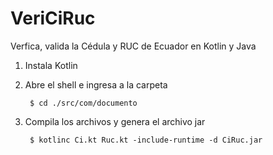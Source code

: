 # VeriCiRuc
Verfica, valida  la Cédula y RUC de Ecuador en Kotlin y Java

1. Instala Kotlin

2. Abre el shell e ingresa a la carpeta

        $ cd ./src/com/documento

3. Compila los archivos y genera el archivo jar

        $ kotlinc Ci.kt Ruc.kt -include-runtime -d CiRuc.jar


